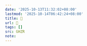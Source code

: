 ```yaml
---
date: '2025-10-13T11:32:02+08:00'
lastmod: '2025-10-14T06:42:24+08:00'
title: 󰫟
url: 󰫟
tags: []
src: GHZR
note:
---
```

